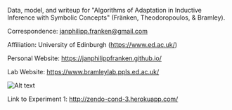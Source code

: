 Data, model, and writeup for "Algorithms of Adaptation in Inductive Inference with Symbolic Concepts" (Fränken, Theodoropoulos, & Bramley). 

Correspondence: janphilipp.franken@gmail.com

Affiliation: University of Edinburgh (https://www.ed.ac.uk/)

Personal Website: https://janphilippfranken.github.io/

Lab Website: https://www.bramleylab.ppls.ed.ac.uk/

![Alt text](writeup/doc_source/figures/fig_1_send.pdf, "Optional title")

Link to Experiment 1: http://zendo-cond-3.herokuapp.com/




